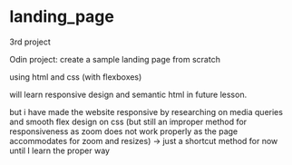 # landing_page
3rd project

Odin project: create a sample landing page from scratch

using html and css (with flexboxes)

will learn responsive design and semantic html in future lesson.

but i have made the website responsive by researching on media queries and smooth flex design on css (but still an improper method for responsiveness as zoom does not work properly as the page accommodates for zoom and resizes) -> just a shortcut method for now until I learn the proper way